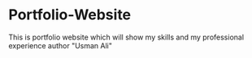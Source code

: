 # Portfolio-Website
This is portfolio website which will show my skills and my professional experience
author "Usman Ali"